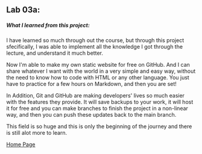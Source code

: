 ## **Lab 03a:**

##### What I learned from this project:
I have learned so much through out the course, but through this project sfecifically, I was able to implement all the knowledge I got through the lecture, and understand it much better.

Now I'm able to make my own static website for free on GitHub. And I can share whatever I want with the world in a very simple and easy way, without the need to know how to code with HTML or any other language. You just have to practice for a few hours on Markdown, and then you are set!

In Addition, Git and GitHub are making developers' lives so much easier with the features they provide. It will save backups to your work, it will host it for free and you can make branches to finish the project in a non-linear way, and then you can push these updates back to the main branch.

This field is so huge and this is only the beginning of the journey and there is still alot more to learn.

[Home Page](README.md)